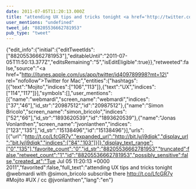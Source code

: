 ```yaml
---
date: 2011-07-05T11:20:13.000Z
title: "attending UX tips and tricks tonight <a href='http://twitter.com/webmardi'>@webmardi</a> with <a href='http://twitter.com/simon_bricolo'>@simon_bricolo</a>  subscribe there http://t.co/LfcGR7y   #Mojito #UX / cc <a href='http://twitter.com/jvonlanthen'>@jvonlanthen</a>″"
user_mentions: "undefined"
tweet_id: "88205536662781953"
pub_type: "tweet"
---
```

{"edit_info":{"initial":{"editTweetIds":["88205536662781953"],"editableUntil":"2011-07-05T11:50:13.377Z","editsRemaining":"5","isEditEligible":true}},"retweeted":false,"source":"<a href=\"http://itunes.apple.com/us/app/twitter/id409789998?mt=12\" rel=\"nofollow\">Twitter for Mac</a>","entities":{"hashtags":[{"text":"Mojito","indices":["106","113"]},{"text":"UX","indices":["114","117"]}],"symbols":[],"user_mentions":[{"name":"webmardi","screen_name":"webmardi","indices":["37","46"],"id_str":"20987512","id":"20987512"},{"name":"Simon Bricolo","screen_name":"simon_bricolo","indices":["52","66"],"id_str":"1893620539","id":"1893620539"},{"name":"Jonas Vonlanthen","screen_name":"jvonlanthen","indices":["123","135"],"id_str":"15138496","id":"15138496"}],"urls":[{"url":"http://t.co/LfcGR7y","expanded_url":"http://bit.ly/j9diqk","display_url":"bit.ly/j9diqk","indices":["84","103"]}]},"display_text_range":["0","135"],"favorite_count":"0","id_str":"88205536662781953","truncated":false,"retweet_count":"1","id":"88205536662781953","possibly_sensitive":false,"created_at":"Tue Jul 05 11:20:13 +0000 2011","favorited":false,"full_text":"attending UX tips and tricks tonight @webmardi with @simon_bricolo  subscribe there http://t.co/LfcGR7y   #Mojito #UX / cc @jvonlanthen","lang":"en"}
